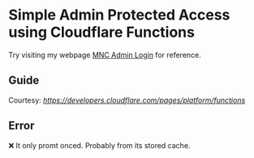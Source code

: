 # Simple Admin Protected Access using Cloudflare Functions

Try visiting my webpage <a href="https://www.mncostatus.com">MNC Admin Login</a> for reference. 

## Guide
Courtesy: *https://developers.cloudflare.com/pages/platform/functions*

## Error
❌️ It only promt onced. Probably from its stored cache.
